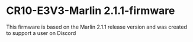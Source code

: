 # CR10-E3V3-Marlin 2.1.1-firmware

This firmware is based on the Marlin 2.1.1 release version and was created to support a user on Discord 
